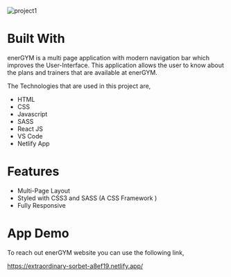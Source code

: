 ![project1](https://user-images.githubusercontent.com/53575393/217610902-5b64c5c2-997d-4776-80b9-0dce1cbdbe40.png)
# Built With
enerGYM is a multi page application with modern navigation bar which improves the User-Interface. This application allows the user to know about the plans and trainers that are available at enerGYM.

The Technologies that are used in this project are,
* HTML
* CSS
* Javascript
* SASS
* React JS
* VS Code
* Netlify App

# Features

* Multi-Page Layout
* Styled with CSS3 and SASS (A CSS Framework )
* Fully Responsive

# App Demo

To reach out enerGYM website you can use the following link,

https://extraordinary-sorbet-a8ef19.netlify.app/
